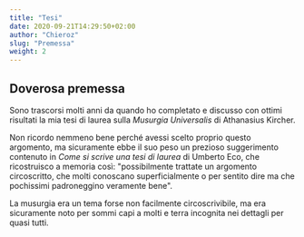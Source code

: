 ```yaml
---
title: "Tesi"
date: 2020-09-21T14:29:50+02:00
author: "Chieroz"
slug: "Premessa"
weight: 2
---
```


## Doverosa premessa

Sono trascorsi molti anni da quando ho completato e discusso con ottimi risultati la mia tesi di laurea sulla _Musurgia Universalis_ di Athanasius Kircher.

Non ricordo nemmeno bene perché avessi scelto proprio questo argomento, ma sicuramente ebbe il suo peso un prezioso suggerimento contenuto in _Come si scrive una tesi di laurea_ di Umberto Eco, che ricostruisco a memoria così: "possibilmente trattate un argomento circoscritto, che molti conoscano superficialmente o per sentito dire ma che pochissimi padroneggino veramente bene".

La musurgia era un tema forse non facilmente circoscrivibile, ma era sicuramente noto per sommi capi a molti e terra incognita nei dettagli per quasi tutti.

